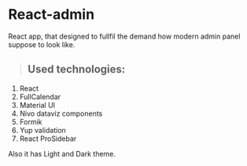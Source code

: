 # React-admin

React app, that designed to fullfil the demand how modern admin panel suppose to look like.

> ## Used technologies:

1. React
2. FullCalendar
3. Material UI
4. Nivo dataviz components
5. Formik
6. Yup validation
7. React ProSidebar

Also it has Light and Dark theme.
